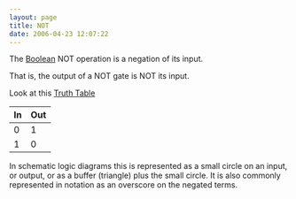 ```yaml
---
layout: page
title: NOT
date: 2006-04-23 12:07:22
---
```

The <a class="wiki" href="/wiki/boolean.html" title="Boolean">Boolean</a> NOT operation is a negation of its input.

That is, the output of a NOT gate is NOT its input.

Look at this <a class="wiki" href="/wiki/truth_table.html" title="Truth Table">Truth Table</a>

| In | Out |
| -- | --  |
| 0  | 1   |
| 1  | 0   |

In schematic logic diagrams this is represented as a small circle on an input, or output, or as a buffer (triangle) plus the small circle. It is also commonly represented in notation as an overscore on the negated terms.

